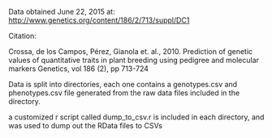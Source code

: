 Data obtained June 22, 2015 at: http://www.genetics.org/content/186/2/713/suppl/DC1

Citation:

Crossa, de los Campos, Pérez, Gianola et. al., 2010.
Prediction of genetic values of quantitative traits
in plant breeding using pedigree and molecular markers
Genetics, vol 186 (2), pp 713-724 

Data is split into directories, each one contains a
genotypes.csv and phenotypes.csv file generated from the raw
data files included in the directory.

a customized r script called dump_to_csv.r is 
included in each directory, and was used to dump out 
the RData files to CSVs 

